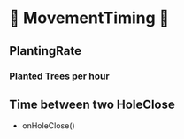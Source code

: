 # 💜 MovementTiming 💜

## PlantingRate

### Planted Trees per hour

## Time between two HoleClose

- onHoleClose()

<!-- @include: /../Placeholder_RouteProfile.md -->